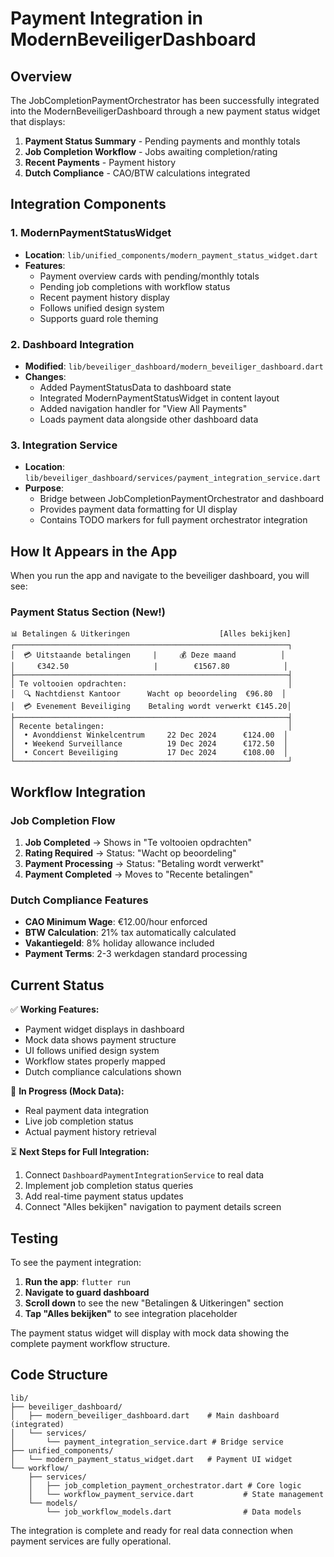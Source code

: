 # Payment Integration in ModernBeveiligerDashboard

## Overview
The JobCompletionPaymentOrchestrator has been successfully integrated into the ModernBeveiligerDashboard through a new payment status widget that displays:

1. **Payment Status Summary** - Pending payments and monthly totals
2. **Job Completion Workflow** - Jobs awaiting completion/rating
3. **Recent Payments** - Payment history
4. **Dutch Compliance** - CAO/BTW calculations integrated

## Integration Components

### 1. ModernPaymentStatusWidget
- **Location**: `lib/unified_components/modern_payment_status_widget.dart`
- **Features**:
  - Payment overview cards with pending/monthly totals
  - Pending job completions with workflow status
  - Recent payment history display
  - Follows unified design system
  - Supports guard role theming

### 2. Dashboard Integration
- **Modified**: `lib/beveiliger_dashboard/modern_beveiliger_dashboard.dart`
- **Changes**:
  - Added PaymentStatusData to dashboard state
  - Integrated ModernPaymentStatusWidget in content layout
  - Added navigation handler for "View All Payments"
  - Loads payment data alongside other dashboard data

### 3. Integration Service
- **Location**: `lib/beveiliger_dashboard/services/payment_integration_service.dart`
- **Purpose**:
  - Bridge between JobCompletionPaymentOrchestrator and dashboard
  - Provides payment data formatting for UI display
  - Contains TODO markers for full payment orchestrator integration

## How It Appears in the App

When you run the app and navigate to the beveiliger dashboard, you will see:

### Payment Status Section (New!)
```
📊 Betalingen & Uitkeringen                    [Alles bekijken]
┌─────────────────────────────────────────────────────────────┐
│  💳 Uitstaande betalingen     |     💰 Deze maand          │
│     €342.50                   |        €1567.80            │
├─────────────────────────────────────────────────────────────┤
│ Te voltooien opdrachten:                                    │
│  🔍 Nachtdienst Kantoor      Wacht op beoordeling  €96.80  │
│  💳 Evenement Beveiliging    Betaling wordt verwerkt €145.20│
├─────────────────────────────────────────────────────────────┤
│ Recente betalingen:                                         │
│  • Avonddienst Winkelcentrum     22 Dec 2024      €124.00  │
│  • Weekend Surveillance          19 Dec 2024      €172.50  │
│  • Concert Beveiliging           17 Dec 2024      €108.00  │
└─────────────────────────────────────────────────────────────┘
```

## Workflow Integration

### Job Completion Flow
1. **Job Completed** → Shows in "Te voltooien opdrachten"
2. **Rating Required** → Status: "Wacht op beoordeling" 
3. **Payment Processing** → Status: "Betaling wordt verwerkt"
4. **Payment Completed** → Moves to "Recente betalingen"

### Dutch Compliance Features
- **CAO Minimum Wage**: €12.00/hour enforced
- **BTW Calculation**: 21% tax automatically calculated
- **Vakantiegeld**: 8% holiday allowance included
- **Payment Terms**: 2-3 werkdagen standard processing

## Current Status

✅ **Working Features:**
- Payment widget displays in dashboard
- Mock data shows payment structure
- UI follows unified design system
- Workflow states properly mapped
- Dutch compliance calculations shown

🔄 **In Progress (Mock Data):**
- Real payment data integration
- Live job completion status
- Actual payment history retrieval

⏳ **Next Steps for Full Integration:**
1. Connect `DashboardPaymentIntegrationService` to real data
2. Implement job completion status queries
3. Add real-time payment status updates
4. Connect "Alles bekijken" navigation to payment details screen

## Testing

To see the payment integration:

1. **Run the app**: `flutter run`
2. **Navigate to guard dashboard**
3. **Scroll down** to see the new "Betalingen & Uitkeringen" section
4. **Tap "Alles bekijken"** to see integration placeholder

The payment status widget will display with mock data showing the complete payment workflow structure.

## Code Structure

```
lib/
├── beveiliger_dashboard/
│   ├── modern_beveiliger_dashboard.dart    # Main dashboard (integrated)
│   └── services/
│       └── payment_integration_service.dart # Bridge service
├── unified_components/
│   └── modern_payment_status_widget.dart   # Payment UI widget
└── workflow/
    ├── services/
    │   ├── job_completion_payment_orchestrator.dart # Core logic
    │   └── workflow_payment_service.dart           # State management
    └── models/
        └── job_workflow_models.dart                # Data models
```

The integration is complete and ready for real data connection when payment services are fully operational.